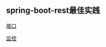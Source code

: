 ## spring-boot-rest最佳实践

[接口](http://localhost:8084/api/swagger-ui.html)

[监控](http://localhost:8084/api/admin)
